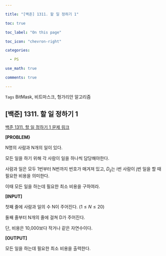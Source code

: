 ```yaml
---

title: "[백준] 1311. 할 일 정하기 1"

toc: true

toc_label: "On this page"

toc_icon: "chevron-right"

categories:

  - PS

use_math: true

comments: true

---
```


`Tags` BitMask, 비트마스크, 헝가리안 알고리즘

## [백준] 1311. 할 일 정하기 1

[백준 1311. 할 일 정하기 1 문제 링크](https://www.acmicpc.net/problem/1311)


**[PROBLEM}**

N명의 사람과 N개의 일이 있다.

모든 일을 하기 위해 각 사람이 일을 하나씩 담당해야한다.

사람과 일은 모두 1번부터 N번까지 번호가 매겨져 있고, $D_{ij}$는 i번 사람이 j번 일을 할 때 필요한 비용을 의미한다.

이때 모든 일을 하는데 필요한 최소 비용을 구하여라.

**[INPUT]**

첫째 줄에 사람과 일의 수 N이 주어진다. ($1 \leq N \leq 20$)

둘째 줄부터 N개의 줄에 걸쳐 D가 주어진다.

단, 비용은 10,000보다 작거나 같은 자연수이다.

**[OUTPUT]**

모든 일을 하는데 필요한 최소 비용을 출력한다.













